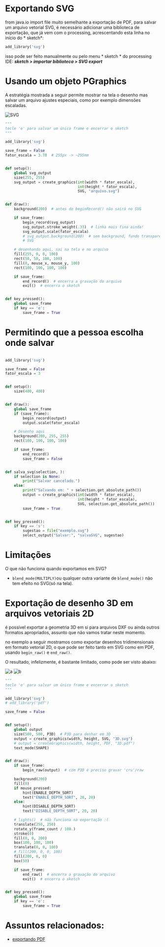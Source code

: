 # Exportando SVG

from java.io import file
muito semelhante a exportação de PDF, para salvar um arquivo vetorial SVG, é necessário adicionar uma biblioteca de exportação, que já vem com o processing, acrescentando esta linha no início do * sketch*:

``` python
add_library('svg')
```
isso pode ser feito manualmente ou pelo menu * sketch * do processing IDE:
***sketch > importar biblioteca > SVG export***

# Usando um objeto PGraphics

A estratégia mostrada a seguir permite mostrar na tela o desenho mas salvar um arquivo ajustes especiais, como por exemplo dimensões escaladas.

![SVG](assets/arquivo.svg)

```python
"""
tecle 'e' para salvar um único frame e encerrar o sketch
"""

add_library('svg')

save_frame = False
fator_escala = 3.78  # 255px -> ~255mm


def setup():
    global svg_output
    size(255, 255)
    svg_output = create_graphics(int(width * fator_escala),
                                 int(height * fator_escala),
                                 SVG, "arquivo.svg")


def draw():
    background(200)  # antes do beginRecord() não sairá no SVG

    if save_frame:
        begin_record(svg_output)
        svg_output.stroke_weight(.33)  # linha mais fina ainda!
        svg_output.scale(fator_escala)
        # svg_output.background(200)  # sem background, fundo transparente no
        # SVG

    # desenhando aqui, sai na tela e no arquivo
    fill(255, 0, 0, 100)
    rect(50, 50, 100, 100)
    fill(0, mouse_x, mouse_y, 100)
    rect(100, 100, 100, 100)

    if save_frame:
        end_record()  # encerra a gravação do arquivo
        exit()  # encerra o sketch


def key_pressed():
    global save_frame
    if key == 'e':
        save_frame = True


```

# Permitindo que a pessoa escolha onde salvar

```python

add_library('svg')

save_frame = False
fator_escala = 3


def setup():
    size(400, 400)


def draw():
    global save_frame
    if (save_frame):
        begin_record(output)
        output.scale(fator_escala)

    # Desenho aqui
    background(200, 255, 255)
    rect(100, 100, 100, 100)

    if save_frame:
        end_record()
        save_frame = False


def salva_svg(selection, ):
    if selection is None:
        print("Salvar cancelado.")
    else:
        print("Salvando em: " + selection.get_absolute_path())
        output = create_graphics(int(width * fator_escala),
                                 int(height * fator_escala),
                                 SVG, selection.get_absolute_path())
        save_frame = True


def key_pressed():
    if key == 's':
        sugestao = file("exemplo.svg")
        select_output("Salvar:", "salvaSVG", sugestao)


```

# Limitações

O que não funciona quando exportamos em SVG?

- `blend_mode(MULTIPLY)`ou qualquer outra variante de `blend_mode()` não tem efeito no SVG(só na tela).

# Exportação de desenho 3D em arquivos vetoriais 2D

é possível exportar a geometria 3D em si para arquivos DXF ou ainda outros formatos apropriados, assunto que não vamos tratar neste momento.

no exemplo a seguir mostramos como exportar desenhos tridimensionais em formato vetorial 2D, o que pode ser feito tanto em SVG como em PDF, usando `begin_raw()` e `end_raw()`.

O resultado, infelizmente,  é  bastante limitado, como pode ser visto abaixo:

![a](assets/3_da.svg) ![b](assets/3_db.svg)


```python
"""
tecle 'e' para salvar um único frame e encerrar o sketch
"""

add_library('svg')
# add_library('pdf')

save_frame = False


def setup():
    global output
    size(500, 500, P3D)  # P3D para denhar em 3D
    output = create_graphics(width, height, SVG, "3D.svg")
    # output = createGraphics(width, height, PDF, "3D.pdf")
    text_mode(SHAPE)


def draw():
    if save_frame:
        begin_raw(output)  # com P3D é preciso gravar 'cru'/raw

    background(200)
    fill(0)
    if mouse_pressed:
        hint(ENABLE_DEPTH_SORT)
        text("ENABLE_DEPTH_SORT", 20, 20)
    else:
        hint(DISABLE_DEPTH_SORT)
        text("DISABLE_DEPTH_SORT", 20, 20)

    # lights()  # não funciona na exportação :(
    translate(250, 250)
    rotate_y(frame_count / 100.)
    stroke(0)
    fill(0, 0, 200)
    box(100, 100, 100)
    translate(0, 0, 100)
    # fill(200, 0, 0, 100)
    fill(200, 0, 0)
    box(50)

    if save_frame:
        end_raw()  # encerra a gravação do arquivo
        exit()  # encerra o sketch


def key_pressed():
    global save_frame
    if key == 'e':
        save_frame = True


```

# Assuntos relacionados:

- [exportando PDF](exportando_pdf.md)
